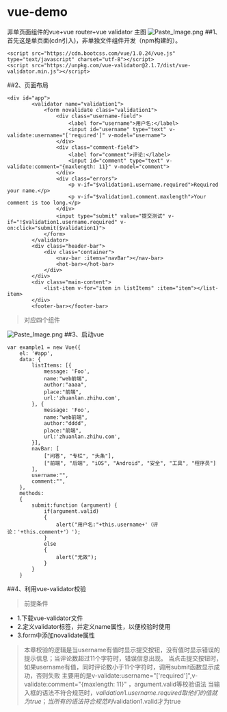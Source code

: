 # vue-demo
非单页面组件的vue+vue router+vue validator
主图
![Paste_Image.png](http://upload-images.jianshu.io/upload_images/2604175-c5f7c3d28591c35c.png?imageMogr2/auto-orient/strip%7CimageView2/2/w/1240)
##1、首先这是单页面(cdn引入)，非单独文件组件开发（npm构建的）。
```
<script src="https://cdn.bootcss.com/vue/1.0.24/vue.js" type="text/javascript" charset="utf-8"></script>
<script src="https://unpkg.com/vue-validator@2.1.7/dist/vue-validator.min.js"></script>
```
##2、页面布局
```
<div id="app">
        <validator name="validation1">
            <form novalidate class="validation1">
                <div class="username-field">
                    <label for="username">用户名:</label>
                    <input id="username" type="text" v-validate:username="['required']" v-model="username">
                </div>
                <div class="comment-field">
                    <label for="comment">评论:</label>
                    <input id="comment" type="text" v-validate:comment="{maxlength: 11}" v-model="comment">
                </div>
                <div class="errors">
                    <p v-if="$validation1.username.required">Required your name.</p>
                    <p v-if="$validation1.comment.maxlength">Your comment is too long.</p>
                </div>
                <input type="submit" value="提交测试" v-if="!$validation1.username.required" v-on:click="submit($validation1)">
            </form>
        </validator>
        <div class="header-bar">
            <div class="container">
                <nav-bar :items="navBar"></nav-bar>
                <hot-bar></hot-bar>
            </div>
        </div>
        <div class="main-content">
            <list-item v-for="item in listItems" :item="item"></list-item>
        </div>
        <footer-bar></footer-bar>

```
> 对应四个组件

![Paste_Image.png](http://upload-images.jianshu.io/upload_images/2604175-8a4fabe9d6e741b5.png?imageMogr2/auto-orient/strip%7CimageView2/2/w/1240)
##3、启动vue
```
var example1 = new Vue({
    el: '#app',
    data: {
        listItems: [{
            message: 'Foo',
            name:"web前端",
            author:"aaaa",
            place:"前端",
            url:'zhuanlan.zhihu.com',
        }, {
            message: 'Foo',
            name:"web前端",
            author:"dddd",
            place:"前端",
            url:'zhuanlan.zhihu.com',
        }],
        navBar: [
            ["问答", "专栏", "头条"],
            ["前端", "后端", "iOS", "Android", "安全", "工具", "程序员"]
        ],
        username:"",
        comment:"",
    },
    methods:
    {
        submit:function (argument) {
            if(argument.valid)
            {
                alert("用户名:"+this.username+'（评论：'+this.comment+'）');
            }
            else
            {
                alert("无效");
            }
        }
    }
  ```
##4、利用vue-validator校验
> 前提条件 
 * 1.下载vue-validator文件
 * 2.定义validator标签，并定义name属性，以便校验时使用
 * 3.form中添加novalidate属性
> 本章校验的逻辑是当username有值时显示提交按钮，没有值时显示错误的提示信息；当评论数超过11个字符时，错误信息出现。
> 当点击提交按钮时，如果username有值，同时评论数小于11个字符时，调用submit函数显示成功，否则失败
> 主要用的是v-validate:username="['required']",v-validate:comment="{maxlength: 11}" ，argument.valid等校验语法
> 当输入框的语法不符合规范时，$validation1.username.required取他们的值就为true；当所有的语法符合规范时$validation1.valid才为true
